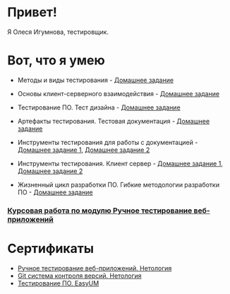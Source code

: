 # Привет! 

Я Олеся Игумнова, тестировщик.

# Вот, что я умею

 - Методы и виды тестирования - [Домашнее задание](https://docs.google.com/document/d/1S6HDCcJHDPc28doILJqrdGXPo4dI4k24qShlKMkSE28/edit?usp=sharing)

 - Основы клиент-серверного взаимодействия - [Домашнее задание](https://docs.google.com/document/d/1C301RmUhS1XOpusj7Maw25vnLiuA5LK-MSJUXAlsU78/edit?usp=sharing)

- Тестирование ПО. Тест дизайна - [Домашнее задание](https://docs.google.com/document/d/1sRPzXJH7WBMgP-vLP6pqCM-g_wJJ0itUQKrOLKJBODs/edit?usp=sharing)

- Артефакты тестирования. Тестовая документация - [Домашнее задание](https://docs.google.com/spreadsheets/d/12wvd61Ta9uTnz9zd6NJEJWL1gQVc9t9H2TAls6KzWR8/edit?usp=sharing)

- Инструменты тестирования для работы с документацией - [Домашнее задание 1](https://docs.google.com/spreadsheets/d/1aW3JaIY4MMo0ad_6MhNlJ0befmCBI9PedTIdVe-01eA/edit?usp=sharing), [Домашнее задание 2](https://drive.google.com/drive/folders/11rISH2PIx_oBP9qTNmiKi9T2_2Xq0fmX?usp=sharing)

- Инструменты тестирования. Клиент сервер - [Домашнее задание 1](https://drive.google.com/drive/folders/1sSK-GrPozopE9-A-hKrk3fy06ksyb3Kl?usp=sharing),   [Домашнее задание 2](https://drive.google.com/drive/folders/1S4wqau0nlOM0yRa4gOU7QRqFYjmWVDlj?usp=sharing) 

- Жизненный цикл разработки ПО. Гибкие методологии разработки ПО - [Домашнее задание](https://docs.google.com/document/d/1LKJM_0W4rEyIYfSfIhIez0XbnU7iOzGdFiAiucHmRTw/edit?usp=sharing)

### [Курсовая работа по модулю Ручное тестирование веб-приложений](https://docs.google.com/spreadsheets/d/1oOFg7iDmDQ0XT4nhISZ9HKLGyM9on1XvBpiDqMB4laI/edit?usp=sharing) 

# Сертификаты 
- [Ручное тестирование веб-приложений. Нетология](https://drive.google.com/file/d/11vcbklB_gmgJv2G10yxQzV0toNc4QQO4/view?usp=sharing)
- [Git система контроля версий. Нетология](https://drive.google.com/file/d/1JaEXklOvW0pud2x5JUeMPF6VPL-dm2XH/view?usp=sharing)
- [Тестирование ПО. EasyUM](https://it.easyum.ru/certificates/testing-po-260521-412/)




  


